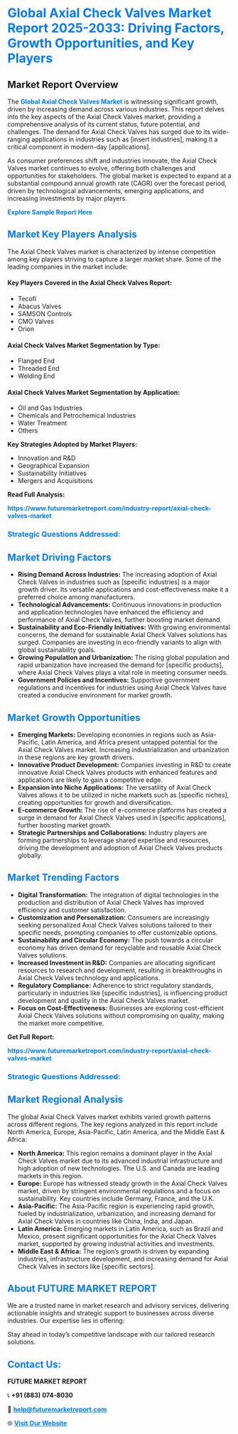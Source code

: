 <h1 style="color: #007BFF;">Global Axial Check Valves Market Report 2025-2033: Driving Factors, Growth Opportunities, and Key Players</h1>

<section id="overview">
<h2>Market Report Overview</h2>
<p>The <a href="https://www.futuremarketreport.com/industry-report/axial-check-valves-market" style="color: #007BFF; text-decoration: none;"><strong>Global Axial Check Valves Market</strong></a> is witnessing significant growth, driven by increasing demand across various industries. This report delves into the key aspects of the Axial Check Valves market, providing a comprehensive analysis of its current status, future potential, and challenges. The demand for Axial Check Valves has surged due to its wide-ranging applications in industries such as [insert industries], making it a critical component in modern-day [applications].</p>
<p>As consumer preferences shift and industries innovate, the Axial Check Valves market continues to evolve, offering both challenges and opportunities for stakeholders. The global market is expected to expand at a substantial compound annual growth rate (CAGR) over the forecast period, driven by technological advancements, emerging applications, and increasing investments by major players.</p>
</section>

<section id="overview">
<p><a href="https://www.futuremarketreport.com/request-sample/reportId=29250" style="color: #007BFF; text-decoration: none;"><strong>Explore Sample Report Here</strong></a></p>
</section>

<section id="key-players">
<h2 style="color: #007BFF;">Market Key Players Analysis</h2>
<p>The Axial Check Valves market is characterized by intense competition among key players striving to capture a larger market share. Some of the leading companies in the market include:</p>
<h4>Key Players Covered in the Axial Check Valves Report:</h4>
<ul><li>Tecofi</li><li>Abacus Valves</li><li>SAMSON Controls</li><li>CMO Valves</li><li>Orion</li></ul>
<h4>Axial Check Valves Market Segmentation by Type:</h4>
<ul><li>Flanged End</li><li>Threaded End</li><li>Welding End</li></ul>

<h4>Axial Check Valves Market Segmentation by Application:</h4>
<ul><li>Oil and Gas Industries</li><li>Chemicals and Petrochemical Industries</li><li>Water Treatment</li><li>Others</li></ul>
<p><strong>Key Strategies Adopted by Market Players:</strong></p>
<ul>
<li>Innovation and R&D</li>
<li>Geographical Expansion</li>
<li>Sustainability Initiatives</li>
<li>Mergers and Acquisitions</li>
</ul>
</section>

<section>
<p><strong>Read Full Analysis: </strong></p><a href="https://www.futuremarketreport.com/industry-report/axial-check-valves-market" style="color: #007BFF; text-decoration: none;"><strong>https://www.futuremarketreport.com/industry-report/axial-check-valves-market</strong></a>
<h3 style="color: #007BFF;">Strategic Questions Addressed:</h3>
</section>

<section id="driving-factors">
<h2 style="color: #007BFF;">Market Driving Factors</h2>
<ul>
<li><strong>Rising Demand Across Industries:</strong> The increasing adoption of Axial Check Valves in industries such as [specific industries] is a major growth driver. Its versatile applications and cost-effectiveness make it a preferred choice among manufacturers.</li>
<li><strong>Technological Advancements:</strong> Continuous innovations in production and application technologies have enhanced the efficiency and performance of Axial Check Valves, further boosting market demand.</li>
<li><strong>Sustainability and Eco-Friendly Initiatives:</strong> With growing environmental concerns, the demand for sustainable Axial Check Valves solutions has surged. Companies are investing in eco-friendly variants to align with global sustainability goals.</li>
<li><strong>Growing Population and Urbanization:</strong> The rising global population and rapid urbanization have increased the demand for [specific products], where Axial Check Valves plays a vital role in meeting consumer needs.</li>
<li><strong>Government Policies and Incentives:</strong> Supportive government regulations and incentives for industries using Axial Check Valves have created a conducive environment for market growth.</li>
</ul>
</section>

<section id="growth-opportunities">
<h2 style="color: #007BFF;">Market Growth Opportunities</h2>
<ul>
<li><strong>Emerging Markets:</strong> Developing economies in regions such as Asia-Pacific, Latin America, and Africa present untapped potential for the Axial Check Valves market. Increasing industrialization and urbanization in these regions are key growth drivers.</li>
<li><strong>Innovative Product Development:</strong> Companies investing in R&D to create innovative Axial Check Valves products with enhanced features and applications are likely to gain a competitive edge.</li>
<li><strong>Expansion into Niche Applications:</strong> The versatility of Axial Check Valves allows it to be utilized in niche markets such as [specific niches], creating opportunities for growth and diversification.</li>
<li><strong>E-commerce Growth:</strong> The rise of e-commerce platforms has created a surge in demand for Axial Check Valves used in [specific applications], further boosting market growth.</li>
<li><strong>Strategic Partnerships and Collaborations:</strong> Industry players are forming partnerships to leverage shared expertise and resources, driving the development and adoption of Axial Check Valves products globally.</li>
</ul>
</section>

<section id="trending-factors">
<h2 style="color: #007BFF;">Market Trending Factors</h2>
<ul>
<li><strong>Digital Transformation:</strong> The integration of digital technologies in the production and distribution of Axial Check Valves has improved efficiency and customer satisfaction.</li>
<li><strong>Customization and Personalization:</strong> Consumers are increasingly seeking personalized Axial Check Valves solutions tailored to their specific needs, prompting companies to offer customizable options.</li>
<li><strong>Sustainability and Circular Economy:</strong> The push towards a circular economy has driven demand for recyclable and reusable Axial Check Valves solutions.</li>
<li><strong>Increased Investment in R&D:</strong> Companies are allocating significant resources to research and development, resulting in breakthroughs in Axial Check Valves technology and applications.</li>
<li><strong>Regulatory Compliance:</strong> Adherence to strict regulatory standards, particularly in industries like [specific industries], is influencing product development and quality in the Axial Check Valves market.</li>
<li><strong>Focus on Cost-Effectiveness:</strong> Businesses are exploring cost-efficient Axial Check Valves solutions without compromising on quality, making the market more competitive.</li>
</ul>
</section>

<section>
<p><strong>Get Full Report: </strong></p><a href="https://www.futuremarketreport.com/industry-report/axial-check-valves-market" style="color: #007BFF; text-decoration: none;"><strong>https://www.futuremarketreport.com/industry-report/axial-check-valves-market</strong></a>
<h3 style="color: #007BFF;">Strategic Questions Addressed:</h3>
</section>


<section id="regional-analysis">
<h2 style="color: #007BFF;">Market Regional Analysis</h2>
<p>The global Axial Check Valves market exhibits varied growth patterns across different regions. The key regions analyzed in this report include North America, Europe, Asia-Pacific, Latin America, and the Middle East & Africa:</p>
<ul>
<li><strong>North America:</strong> This region remains a dominant player in the Axial Check Valves market due to its advanced industrial infrastructure and high adoption of new technologies. The U.S. and Canada are leading markets in this region.</li>
<li><strong>Europe:</strong> Europe has witnessed steady growth in the Axial Check Valves market, driven by stringent environmental regulations and a focus on sustainability. Key countries include Germany, France, and the U.K.</li>
<li><strong>Asia-Pacific:</strong> The Asia-Pacific region is experiencing rapid growth, fueled by industrialization, urbanization, and increasing demand for Axial Check Valves in countries like China, India, and Japan.</li>
<li><strong>Latin America:</strong> Emerging markets in Latin America, such as Brazil and Mexico, present significant opportunities for the Axial Check Valves market, supported by growing industrial activities and investments.</li>
<li><strong>Middle East & Africa:</strong> The region’s growth is driven by expanding industries, infrastructure development, and increasing demand for Axial Check Valves in sectors like [specific sectors].</li>
</ul>
</section>

<footer>
<h2 style="color: #007BFF;">About FUTURE MARKET REPORT</h2>
<p>We are a trusted name in market research and advisory services, delivering actionable insights and strategic support to businesses across diverse industries. Our expertise lies in offering:</p>

<p>Stay ahead in today’s competitive landscape with our tailored research solutions.</p>

<h2 style="color: #007BFF;">Contact Us:</h2>
<p><strong>FUTURE MARKET REPORT</strong></p>
<p>📞 <strong>+91 (883) 074-8030</strong></p>
<p>📧 <strong><a href="mailto:help@futuremarketreport.com" style="color: #007BFF;">help@futuremarketreport.com</a></strong></p>
<p>🌐 <strong><a href="https://www.futuremarketreport.com/" style="color: #007BFF;">Visit Our Website</a></strong></p>
</footer>